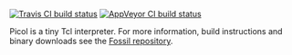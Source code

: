 [![Travis CI build status](https://travis-ci.org/dbohdan/picol.svg)](https://travis-ci.org/dbohdan/picol)
[![AppVeyor CI build status](https://ci.appveyor.com/api/projects/status/github/dbohdan/picol?branch=trunk&svg=true)](https://ci.appveyor.com/project/dbohdan/picol)

Picol is a tiny Tcl interpreter. For more information, build instructions and binary downloads see the [Fossil repository](https://chiselapp.com/user/dbohdan/repository/picol/index).
